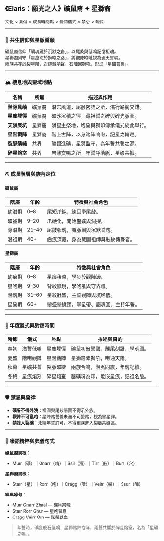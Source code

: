 
## 《Elaris：願光之人》礦鼠裔 ✦ 星獅裔  
文化 × 風俗 × 成長時間點 × 信仰儀式 × 禁忌 × 嚎語

---

### 🌌 共生信仰與星脈誓願  

礦鼠裔信仰「礦魂藏於沉默之岩」，以尾敲與低鳴記憶祖魂。  
星獅裔則守「星痕映於獅咆之路」，將觀陣咆吼視為通天誓魂。  
兩族共存於裂星階，岩縫藏啃聲，石陣回獅吼，形成「星礦誓循」。

---

### 🏔️ 棲息地與聖域地點  

| 名稱           | 所屬     | 描述與作用 |
|----------------|----------|------------|
| **階隙風岫**       | 礦鼠裔   | 潛穴風道，尾敲密語之所，潛行路網交錯。  
| **星塵埋徑**       | 礦鼠裔   | 礦沙沉積之徑，藏祖誓之碑與碎光脈圖。  
| **天隕聚坑**       | 星獅裔   | 隕星主祭地，咆誓與獅印傳承儀式於此舉行。  
| **星階觀陣**       | 星獅裔   | 階上古陣，以身踏陣鳴咆，記星之輪巡。  
| **裂脈礦縫**       | 共界     | 礦鼠進礦，星獅監守，為年誓共誓之源。  
| **碎星熔室**       | 共界     | 岩熱交鳴之所，年誓呼階脈，星礦共振。

---

### ⛏️ 成長階層與族內定位  

#### 礦鼠裔

| 階層       | 年齡    | 特徵與社會角色 |
|------------|---------|----------------|
| 幼潛期     | 0–8     | 尾短爪鈍，練耳學尾敲。  
| 礦齒期     | 9–20    | 爪硬化，開始鑿礦與洞探。  
| 隙潛期     | 21–40   | 尾敲報魂，識脈圖與沉默誓句。  
| 潛祖期     | 40+     | 齒痕深藏，身為藏圖祖師與敲紋傳聲者。  

#### 星獅裔

| 階層       | 年齡    | 特徵與社會角色 |
|------------|---------|----------------|
| 幼痕期     | 0–8     | 星痕稀淡，學步於觀陣邊。  
| 星咆期     | 9–30    | 背紋顯現，學咆吼與守界禮。  
| 階魂期     | 31–60   | 星紋壯盛，主誓觀陣與坑咆儀。  
| 星誓期     | 60+     | 鬃盛鬚繞頸，掌星帶、譜魂圖、主持年誓。  

---

### 📆 年度儀式與對應時間  

| 時節   | 儀式         | 地點         | 描述與目的 |
|--------|--------------|--------------|------------|
| 春初   | 潛誓低鳴     | 星塵埋徑     | 礦鼠初敲誓聲，雕尾刻語，學魂圖。  
| 夏盛   | 階咆觀陣     | 星階觀陣     | 星獅踏陣獅吼，咆通天階。  
| 秋暮   | 星礦共誓     | 裂脈礦縫     | 兩族合鳴，階脈同震，年魂記續。  
| 冬終   | 星痕焰刻     | 碎星熔室     | 鑿礦粉為印，燒嵌星痕，記祖名脈。

---

### 🛡️ 禁忌與誓律  

- **礦誓不得外洩**：祖圖與尾敲語圖不得示外族。  
- **觀陣不可亂咆**：星陣踏誓儀未滿不可擅踏，視為冒星罪。  
- **禁擅入裂礦**：未經年誓許可，不得單族進入裂脈共礦區。  

---

### 🌌 嚎語精粹與典儀句式  

**礦鼠裔詞根**：  
- Murr（礦）｜Gnarr（啃）｜Ssil（潛）｜Tirr（敲）｜Burr（穴）

**星獅裔詞根**：  
- Starr（星）｜Rorr（咆）｜Cragg（階）｜Veirr（鬃）｜Ssur（陣）

**經典嚎句**：  
- Murr Gnarr Zhaal — 礦啃祭魂  
- Starr Rorr Ghur — 星咆獵息  
- Cragg Veirr Orn — 階鬃獻血

> 年誓時，礦鼠敲石低鳴，星獅踏陣咆哮，兩聲共響於碎星熔室，名為「星礦之鳴」。
